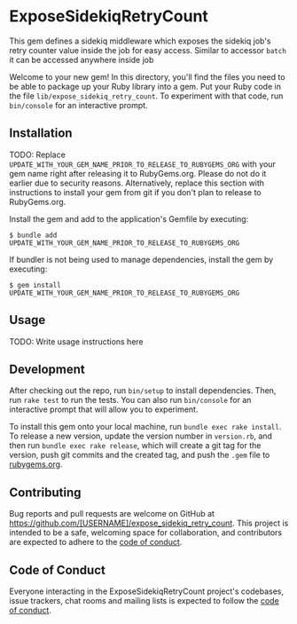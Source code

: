 # ExposeSidekiqRetryCount

This gem defines a sidekiq middleware which exposes the sidekiq job's retry counter value inside the job for easy access.
Similar to accessor `batch` it can be accessed anywhere inside job

Welcome to your new gem! In this directory, you'll find the files you need to be able to package up your Ruby library into a gem. Put your Ruby code in the file `lib/expose_sidekiq_retry_count`. To experiment with that code, run `bin/console` for an interactive prompt.

## Installation

TODO: Replace `UPDATE_WITH_YOUR_GEM_NAME_PRIOR_TO_RELEASE_TO_RUBYGEMS_ORG` with your gem name right after releasing it to RubyGems.org. Please do not do it earlier due to security reasons. Alternatively, replace this section with instructions to install your gem from git if you don't plan to release to RubyGems.org.

Install the gem and add to the application's Gemfile by executing:

    $ bundle add UPDATE_WITH_YOUR_GEM_NAME_PRIOR_TO_RELEASE_TO_RUBYGEMS_ORG

If bundler is not being used to manage dependencies, install the gem by executing:

    $ gem install UPDATE_WITH_YOUR_GEM_NAME_PRIOR_TO_RELEASE_TO_RUBYGEMS_ORG

## Usage

TODO: Write usage instructions here

## Development

After checking out the repo, run `bin/setup` to install dependencies. Then, run `rake test` to run the tests. You can also run `bin/console` for an interactive prompt that will allow you to experiment.

To install this gem onto your local machine, run `bundle exec rake install`. To release a new version, update the version number in `version.rb`, and then run `bundle exec rake release`, which will create a git tag for the version, push git commits and the created tag, and push the `.gem` file to [rubygems.org](https://rubygems.org).

## Contributing

Bug reports and pull requests are welcome on GitHub at https://github.com/[USERNAME]/expose_sidekiq_retry_count. This project is intended to be a safe, welcoming space for collaboration, and contributors are expected to adhere to the [code of conduct](https://github.com/[USERNAME]/expose_sidekiq_retry_count/blob/main/CODE_OF_CONDUCT.md).

## Code of Conduct

Everyone interacting in the ExposeSidekiqRetryCount project's codebases, issue trackers, chat rooms and mailing lists is expected to follow the [code of conduct](https://github.com/[USERNAME]/expose_sidekiq_retry_count/blob/main/CODE_OF_CONDUCT.md).
